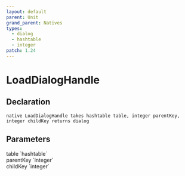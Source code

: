 ```yaml
---
layout: default
parent: Unit
grand_parent: Natives
types:
  - dialog
  - hashtable
  - integer
patch: 1.24
---
```


# LoadDialogHandle

## Declaration

```
native LoadDialogHandle takes hashtable table, integer parentKey, integer childKey returns dialog
```

## Parameters
<dl>
  <dt>table `hashtable`</dt>
  <dd></dd>

  <dt>parentKey `integer`</dt>
  <dd></dd>

  <dt>childKey `integer`</dt>
  <dd></dd>
</dl>